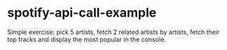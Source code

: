 # spotify-api-call-example

Simple exercise: pick 5 artists, fetch 2 related artists by artists, fetch
their top tracks and display the most popular in the console.
